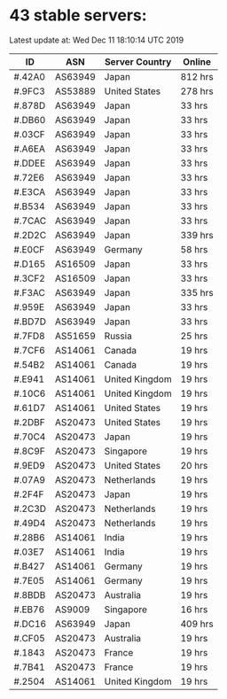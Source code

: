 # 43 stable servers:

Latest update at: Wed Dec 11 18:10:14 UTC 2019

| ID | ASN | Server Country | Online |
| -- | --- | -------------- | ------ |
| #.42A0 | AS63949 | Japan | 812 hrs |
| #.9FC3 | AS53889 | United States | 278 hrs |
| #.878D | AS63949 | Japan | 33 hrs |
| #.DB60 | AS63949 | Japan | 33 hrs |
| #.03CF | AS63949 | Japan | 33 hrs |
| #.A6EA | AS63949 | Japan | 33 hrs |
| #.DDEE | AS63949 | Japan | 33 hrs |
| #.72E6 | AS63949 | Japan | 33 hrs |
| #.E3CA | AS63949 | Japan | 33 hrs |
| #.B534 | AS63949 | Japan | 33 hrs |
| #.7CAC | AS63949 | Japan | 33 hrs |
| #.2D2C | AS63949 | Japan | 339 hrs |
| #.E0CF | AS63949 | Germany | 58 hrs |
| #.D165 | AS16509 | Japan | 33 hrs |
| #.3CF2 | AS16509 | Japan | 33 hrs |
| #.F3AC | AS63949 | Japan | 335 hrs |
| #.959E | AS63949 | Japan | 33 hrs |
| #.BD7D | AS63949 | Japan | 33 hrs |
| #.7FD8 | AS51659 | Russia | 25 hrs |
| #.7CF6 | AS14061 | Canada | 19 hrs |
| #.54B2 | AS14061 | Canada | 19 hrs |
| #.E941 | AS14061 | United Kingdom | 19 hrs |
| #.10C6 | AS14061 | United Kingdom | 19 hrs |
| #.61D7 | AS14061 | United States | 19 hrs |
| #.2DBF | AS20473 | United States | 19 hrs |
| #.70C4 | AS20473 | Japan | 19 hrs |
| #.8C9F | AS20473 | Singapore | 19 hrs |
| #.9ED9 | AS20473 | United States | 20 hrs |
| #.07A9 | AS20473 | Netherlands | 19 hrs |
| #.2F4F | AS20473 | Japan | 19 hrs |
| #.2C3D | AS20473 | Netherlands | 19 hrs |
| #.49D4 | AS20473 | Netherlands | 19 hrs |
| #.28B6 | AS14061 | India | 19 hrs |
| #.03E7 | AS14061 | India | 19 hrs |
| #.B427 | AS14061 | Germany | 19 hrs |
| #.7E05 | AS14061 | Germany | 19 hrs |
| #.8BDB | AS20473 | Australia | 19 hrs |
| #.EB76 | AS9009 | Singapore | 16 hrs |
| #.DC16 | AS63949 | Japan | 409 hrs |
| #.CF05 | AS20473 | Australia | 19 hrs |
| #.1843 | AS20473 | France | 19 hrs |
| #.7B41 | AS20473 | France | 19 hrs |
| #.2504 | AS14061 | United Kingdom | 19 hrs |

